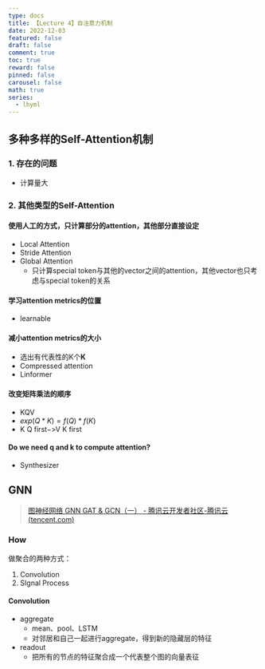 ```yaml
---
type: docs 
title: 【Lecture 4】自注意力机制
date: 2022-12-03
featured: false
draft: false
comment: true
toc: true
reward: false
pinned: false
carousel: false
math: true
series:
  - lhyml
---
```


## 多种多样的Self-Attention机制

### 1. 存在的问题

- 计算量大

### 2. 其他类型的Self-Attention

#### 使用人工的方式，只计算部分的attention，其他部分直接设定

- Local Attention
- Stride Attention
- Global Attention
  - 只计算special token与其他的vector之间的attention，其他vector也只考虑与special token的关系

#### 学习attention metrics的位置

- learnable

#### 减小attention metrics的大小

- 选出有代表性的K个**K**
- Compressed attention
- Linformer

#### 改变矩阵乘法的顺序

- KQV
- $exp(Q*K) = f(Q)*f(K)$
- K Q first$->$V K first

#### Do we need q and k to compute attention?

- Synthesizer





## GNN

> [图神经网络 GNN GAT & GCN（一） - 腾讯云开发者社区-腾讯云 (tencent.com)](https://cloud.tencent.com/developer/article/1618014)

### How

做聚合的两种方式：

1. Convolution
2. SIgnal Process

#### Convolution

- aggregate
  - mean、pool、LSTM
  - 对邻居和自己一起进行aggregate，得到新的隐藏层的特征
- readout
  - 把所有的节点的特征聚合成一个代表整个图的向量表征

